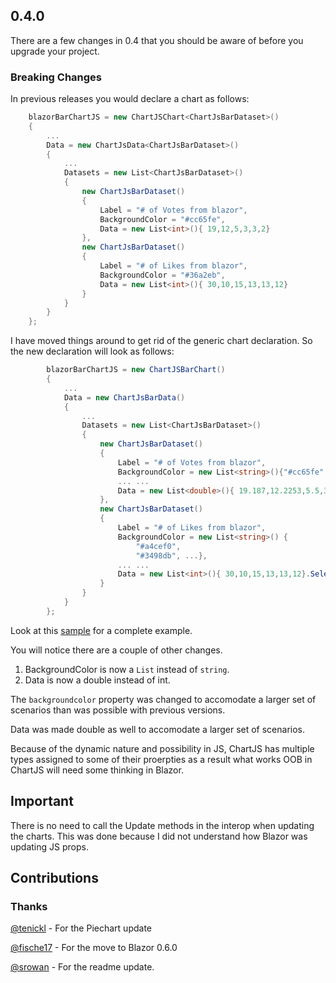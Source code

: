 ## 0.4.0

There are a few changes in 0.4 that you should be aware of before you upgrade your project. 

### Breaking Changes

In previous releases you would declare a chart as follows:

```csharp
    blazorBarChartJS = new ChartJSChart<ChartJsBarDataset>()
    {
        ...
        Data = new ChartJsData<ChartJsBarDataset>()
        {
            ...
            Datasets = new List<ChartJsBarDataset>()
            {
                new ChartJsBarDataset()
                {
                    Label = "# of Votes from blazor",
                    BackgroundColor = "#cc65fe",
                    Data = new List<int>(){ 19,12,5,3,3,2}
                },
                new ChartJsBarDataset()
                {
                    Label = "# of Likes from blazor",
                    BackgroundColor = "#36a2eb",
                    Data = new List<int>(){ 30,10,15,13,13,12}
                }
            }
        }
    };
```

I have moved things around to get rid of the generic chart declaration. So the new declaration will look as follows:

```csharp
        blazorBarChartJS = new ChartJSBarChart()
        {
            ...
            Data = new ChartJsBarData()
            {
                ...
                Datasets = new List<ChartJsBarDataset>()
                {
                    new ChartJsBarDataset()
                    {
                        Label = "# of Votes from blazor",
                        BackgroundColor = new List<string>(){"#cc65fe" },
                        ... ...
                        Data = new List<double>(){ 19.187,12.2253,5.5,3,3,2}
                    },
                    new ChartJsBarDataset()
                    {
                        Label = "# of Likes from blazor",
                        BackgroundColor = new List<string>() {
                            "#a4cef0",
                            "#3498db", ...},
                        ... ...
                        Data = new List<int>(){ 30,10,15,13,13,12}.Select<int,double>(i=> i).ToList()
                    }
                }
            }
        };
```

Look at this [sample](https://github.com/muqeet-khan/BlazorComponents/blob/master/samples/TestApplication/Pages/Index.cshtml) for a complete example. 

You will notice there are a couple of other changes. 

1. BackgroundColor is now a `List` instead of `string`. 
2. Data is now a double instead of int. 

The `backgroundcolor` property was changed to accomodate a larger set of scenarios than was possible with previous versions. 

Data was made double as well to accomodate a larger set of scenarios.


Because of the dynamic nature and possibility in JS, ChartJS has multiple types assigned to some of their proerpties as a result what works OOB in ChartJS will need some thinking in Blazor. 

## Important

There is no need to call the Update methods in the interop when updating the charts. This was done because I did not understand how Blazor was updating JS props. 


## Contributions

### Thanks

[@tenickl](https://github.com/tenickl) - For the Piechart update

[@fische17](https://github.com/fische17) - For the move to Blazor 0.6.0

[@srowan](https://github.com/srowan) - For the readme update. 
